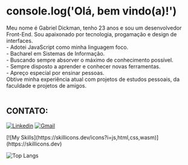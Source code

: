 # console.log('Olá, bem vindo(a)!')

<div>
  Meu nome é Gabriel Dickman, tenho 23 anos e sou um desenvolvedor Front-End. Sou apaixonado por tecnologia, progamação e design de interfaces.<br>
  - Adotei JavaScript como minha linguagem foco. <br>
  - Bacharel em Sistemas de Informação. <br>
  - Buscando sempre absorver o máximo de conhecimento possível.  <br>
  - Sempre disposto a aprender e conhecer novas ferramentas. <br>
  - Apreço especial por ensinar pessoas. <br>
  Obtive minha experiência atual com projetos de estudos pessoais, da faculdade e projetos de amigos.
</div>

<br>

## CONTATO:

[![Linkedin](https://img.shields.io/badge/LinkedIn-0077B5?style=for-the-badge&logo=linkedin&logoColor=white
)](https://www.linkedin.com/in/gabriel-dickman-04b6a424b/)
[![Gmail](https://img.shields.io/badge/Gmail-D14836?style=for-the-badge&logo=gmail&logoColor=white)](mailto:gabrieldickman33@gmail.com)
<br>

<div>
[![My Skills](https://skillicons.dev/icons?i=js,html,css,wasm)](https://skillicons.dev)
</div>


![Top Langs](https://github-readme-stats.vercel.app/api/top-langs/?username=gabrieldickman&layout=compact)
